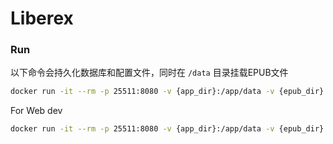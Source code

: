 # Liberex

### Run

以下命令会持久化数据库和配置文件，同时在 `/data` 目录挂载EPUB文件

```sh
docker run -it --rm -p 25511:8080 -v {app_dir}:/app/data -v {epub_dir}:/data wuyu8512/liberex:dev
```

For Web dev

```sh
docker run -it --rm -p 25511:8080 -v {app_dir}:/app/data -v {epub_dir}:/data -e ASPNETCORE_ENVIRONMENT=Development wuyu8512/liberex:dev
```
